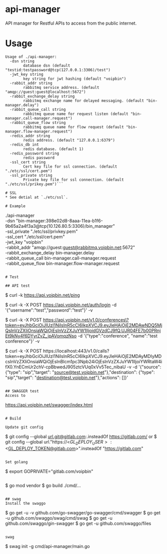 # api-manager

API manager for Restful APIs to access from the public internet.

# Usage
```
Usage of ./api-manager:
  -dsn string
        database dsn (default "testid:testpassword@tcp(127.0.0.1:3306)/test")
  -jwt_key string
        key string for jwt hashing (default "voipbin")
  -rabbit_addr string
        rabbitmq service address. (default "amqp://guest:guest@localhost:5672")
  -rabbit_exchange_delay string
        rabbitmq exchange name for delayed messaging. (default "bin-manager.delay")
  -rabbit_queue_call string
        rabbitmq queue name for request listen (default "bin-manager.call-manager.request")
  -rabbit_queue_flow string
        rabbitmq queue name for flow request (default "bin-manager.flow-manager.request")
  -redis_addr string
        redis address. (default "127.0.0.1:6379")
  -redis_db int
        redis database. (default 1)
  -redis_password string
        redis password
  -ssl_cert string
        Cert key file for ssl connection. (default "./etc/ssl/cert.pem")
  -ssl_private string
        Private key file for ssl connection. (default "./etc/ssl/prikey.pem")```

# SSL
* See detial at `./etc/ssl`.

# Example
```
./api-manager \
      -dsn "bin-manager:398e02d8-8aaa-11ea-b1f6-9b65a2a4f3a3@tcp(10.126.80.5:3306)/bin_manager" \
      -ssl_private "./etc/ssl/privkey.pem" \
      -ssl_cert "./etc/ssl/cert.pem" \
      -jwt_key "voipbin" \
      -rabbit_addr "amqp://guest:guest@rabbitmq.voipbin.net:5672" \
      -rabbit_exchange_delay bin-manager.delay \
      -rabbit_queue_call bin-manager.call-manager.request \
      -rabbit_queue_flow bin-manager.flow-manager.request
```

# Test

## API test
```
$ curl -k https://api.voipbin.net/ping

$ curl -k -X POST https://api.voipbin.net/auth/login -d '{"username":"test","password":"test"}' -v

$ curl -k -X POST https://api.voipbin.net/v1.0/conferences\?token=eyJhbGciOiJIUzI1NiIsInR5cCI6IkpXVCJ9.eyJleHAiOjE2MDAwNDQ5MjQsInVzZXIiOnsiaWQiOjEsInVzZXJuYW1lIjoidGVzdCJ9fQ.UJR04FE7b00PRnjEt9kNy4f6DYyrZvZ_jpAVomqzNso -d '{"type":"conference", "name":"test conference"}' -v

$ curl -k -X POST https://localhost:443/v1.0/calls\?token=eyJhbGciOiJIUzI1NiIsInR5cCI6IkpXVCJ9.eyJleHAiOjE2MDAyMDIyMDcsInVzZXIiOnsiaWQiOjEsInBlcm1pc3Npb24iOjEsInVzZXJuYW1lIjoiYWRtaW4ifX0.YnECmUr2chV-cpBbwedJ905ztcVUq0xVv5Tec_nibaU -v -d '{"source": {"type": "sip","target": "source@test.voipbin.net"},"destination": {"type": "sip","target": "destination@test.voipbin.net"},"actions": []}'
```

## SWAGGER test
Access to 
```
https://api.voipbin.net/swagger/index.html
```

# Build

Update git config
```
$ git config --global url.git@gitlab.com:.insteadOf https://gitlab.com/
or
$ git config --global url."https://<$GL_DEPLOY_USER>:<$GL_DEPLOY_TOKEN@gitlab.com>".insteadOf "https://gitlab.com"
```

Set golang
```
$ export GOPRIVATE="gitlab.com/voipbin"
```

```
$ go mod vendor
$ go build ./cmd/...
```

## swag
Install the swaggo
```
$ go get -u -v github.com/go-swagger/go-swagger/cmd/swagger
$ go get -u github.com/swaggo/swag/cmd/swag
$ go get -u github.com/swaggo/gin-swagger
$ go get -u github.com/swaggo/files
```

swag
```
$ swag init -g cmd/api-manager/main.go
```
